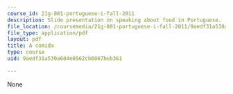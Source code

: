```yaml
---
course_id: 21g-801-portuguese-i-fall-2011
description: Slide presentation on speaking about food in Portuguese.
file_location: /coursemedia/21g-801-portuguese-i-fall-2011/9aedf31a530a604e6562cb8867beb361_MIT21G_801F11_A_comida.pdf
file_type: application/pdf
layout: pdf
title: A comida
type: course
uid: 9aedf31a530a604e6562cb8867beb361

---
```

None